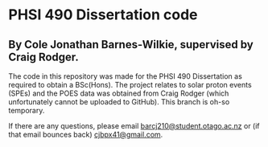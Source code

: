 # PHSI 490 Dissertation code
## By Cole Jonathan Barnes-Wilkie, supervised by Craig Rodger.

The code in this repository was made for the PHSI 490 Dissertation as required to obtain a BSc(Hons). The project relates to solar proton events (SPEs) and the POES data was obtained from Craig Rodger (which unfortunately cannot be uploaded to GitHub). This branch is oh-so temporary.

If there are any questions, please email barcj210@student.otago.ac.nz or (if that email bounces back) cjbpx41@gmail.com.